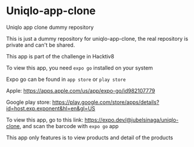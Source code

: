 # Uniqlo-app-clone
Uniqlo app clone dummy repository

This is just a dummy repository for uniqlo-app-clone, the real repository is private and can't be shared.

This app is part of the challenge in Hacktiv8

To view this app, you need `expo go` installed on your system

Expo go can be found in `app store` or `play store`

Apple: https://apps.apple.com/us/app/expo-go/id982107779

Google play store: https://play.google.com/store/apps/details?id=host.exp.exponent&hl=en&gl=US

To view this app, go to this link: https://expo.dev/@jubelsinaga/uniqlo-clone, and scan the barcode with `expo go` app

This app only features is to view products and detail of the products


